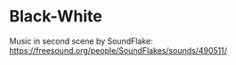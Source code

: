 # Black-White

Music in second scene by SoundFlake: https://freesound.org/people/SoundFlakes/sounds/490511/
